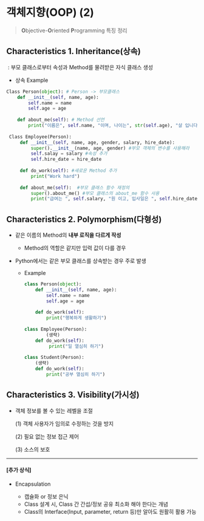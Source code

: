 # 객체지향(OOP) (2)

> **O**bjective-**O**riented **P**rogramming 특징 정리



## Characteristics 1. Inheritance(상속)

​	: 부모 클래스로부터 속성과 Method를 물려받은 자식 클래스 생성

- 상속 Example

```python
Class Person(object): # Person -> 부모클래스
    def __init__(self, name, age):
        self.name = name
        self.age = age
        
    def about_me(self): # Method 선언
        print("이름은", self.name, "이며, 나이는", str(self.age), "살 입니다.")
        
 Class Employee(Person):
     def __init__(self, name, age, gender, salary, hire_date):
         super().__init__(name, age, gender) #부모 객체의 변수를 사용해라
         self.salay = salary #속성 추가
         self.hire_date = hire_date
     
     def do_work(self): #새로운 Method 추가
         print("Work hard")
         
     def about_me(self):  #부모 클래스 함수 재정의
         super().about_me() #부모 클래스의 about_me 함수 사용
         print("급여는 ", self.salary, "원 이고, 입사일은 ", self.hire_date, "입니다.") #추가로 출력할 내용
```



## Characteristics 2. Polymorphism(다형성)

- 같은 이름의 Method의 **내부 로직을 다르게 작성**

  - Method의 역할은 같지만 입력 값이 다를 경우 

- Python에서는 같은 부모 클래스를 상속받는 경우 주로 발생

  - Example

    ```python
    class Person(object):
        def __init__(self, name, age):
            self.name = name
            self.age = age
        
        def do_work(self):
            print("행복하게 생활하기")
            
    class Employee(Person):
    		(생략)
        def do_work(self): 
             print("일 열심히 하기")
             
    class Student(Person):
        (생략)
        def do_work(self):
            print("공부 열심히 하기")
    ```

  

## Characteristics 3. Visibility(가시성)

- 객체 정보를 볼 수 있는 레벨을 조절

  (1) 객체 사용자가 임의로 수정하는 것을 방지

  (2) 필요 없는 정보 접근 제어

  (3) 소스의 보호

  

---

#### [추가 상식]

- Encapsulation

  - 캡슐화 or 정보 은닉
  - Class 설계 시, Class 간 간섭/정보 공유 최소화 해야 한다는 개념
  - Class의 Interface(Input, parameter, return 등)만 알아도 원활히 활용 가능

  

  